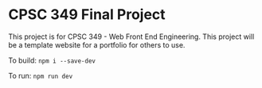 # CPSC 349 Final Project

This project is for CPSC 349 - Web Front End Engineering. This project will be a template website for a portfolio for others to use.

To build: `npm i --save-dev`

To run: `npm run dev`
